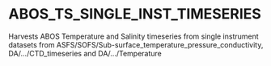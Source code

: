 ABOS_TS_SINGLE_INST_TIMESERIES
==================

Harvests ABOS Temperature and Salinity timeseries from single instrument datasets from ASFS/SOFS/Sub-surface_temperature_pressure_conductivity, DA/.../CTD_timeseries and DA/.../Temperature
